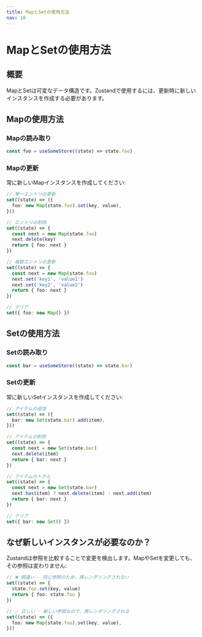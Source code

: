 ```yaml
---
title: MapとSetの使用方法
nav: 10
---
```


# MapとSetの使用方法

## 概要

MapとSetは可変なデータ構造です。Zustandで使用するには、更新時に新しいインスタンスを作成する必要があります。

## Mapの使用方法

### Mapの読み取り

```typescript
const foo = useSomeStore((state) => state.foo)
```

### Mapの更新

常に新しいMapインスタンスを作成してください:

```typescript
// 単一エントリの更新
set((state) => ({
  foo: new Map(state.foo).set(key, value),
}))

// エントリの削除
set((state) => {
  const next = new Map(state.foo)
  next.delete(key)
  return { foo: next }
})

// 複数エントリの更新
set((state) => {
  const next = new Map(state.foo)
  next.set('key1', 'value1')
  next.set('key2', 'value2')
  return { foo: next }
})

// クリア
set({ foo: new Map() })
```

## Setの使用方法

### Setの読み取り

```typescript
const bar = useSomeStore((state) => state.bar)
```

### Setの更新

常に新しいSetインスタンスを作成してください:

```typescript
// アイテムの追加
set((state) => ({
  bar: new Set(state.bar).add(item),
}))

// アイテムの削除
set((state) => {
  const next = new Set(state.bar)
  next.delete(item)
  return { bar: next }
})

// アイテムのトグル
set((state) => {
  const next = new Set(state.bar)
  next.has(item) ? next.delete(item) : next.add(item)
  return { bar: next }
})

// クリア
set({ bar: new Set() })
```

## なぜ新しいインスタンスが必要なのか？

Zustandは参照を比較することで変更を検出します。MapやSetを変更しても、その参照は変わりません:

```typescript
// ❌ 間違い - 同じ参照のため、再レンダリングされない
set((state) => {
  state.foo.set(key, value)
  return { foo: state.foo }
})

// ✅ 正しい - 新しい参照なので、再レンダリングされる
set((state) => ({
  foo: new Map(state.foo).set(key, value),
}))
```
